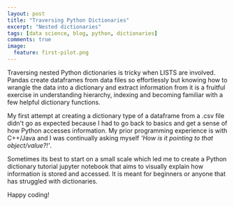 ```yaml
---
layout: post
title: "Traversing Python Dictionaries"
excerpt: "Nested dictionaries"
tags: [data science, blog, python, dictionaries]
comments: true
image:
  feature: first-pilot.png
---
```

Traversing nested Python dictionaries is tricky when LISTS are involved. Pandas create dataframes from data files so effortlessly but knowing how to wrangle the data into a dictionary and extract information from it is a fruitful exercise in understanding hierarchy, indexing and becoming familiar with a few helpful dictionary functions. 

My first attempt at creating a dictionary type of a dataframe from a .csv file didn't go as expected because I had to go back to basics and get a sense of how Python accesses information. My prior programming experience is with C++/Java and I was continually asking myself _'How is it pointing to that object/value?!'_.

Sometimes its best to start on a small scale which led me to create a Python dictionary tutorial jupyter notebook that aims to visually explain how information is stored and accessed. It is meant for beginners or anyone that has struggled with dictionaries. 

Happy coding!
     

